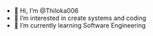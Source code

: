 - 👋 Hi, I’m @Thiloka006
- 👀 I’m interested in create systems and coding 
- 🌱 I’m currently learning Software Engineering

<!---
Thiloka006/Thiloka006 is a ✨ special ✨ repository because its `README.md` (this file) appears on your GitHub profile.
You can click the Preview link to take a look at your changes.
--->
